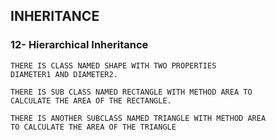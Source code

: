 ## INHERITANCE

### 12- Hierarchical Inheritance

```
THERE IS CLASS NAMED SHAPE WITH TWO PROPERTIES
DIAMETER1 AND DIAMETER2.

THERE IS SUB CLASS NAMED RECTANGLE WITH METHOD AREA TO 
CALCULATE THE AREA OF THE RECTANGLE.

THERE IS ANOTHER SUBCLASS NAMED TRIANGLE WITH METHOD AREA 
TO CALCULATE THE AREA OF THE TRIANGLE
```